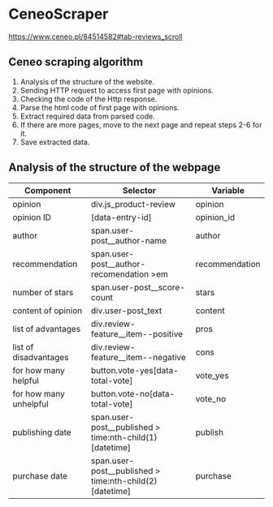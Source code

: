 # CeneoScraper
https://www.ceneo.pl/84514582#tab-reviews_scroll
## Ceneo scraping algorithm
1. Analysis of the structure of the website.
2. Sending HTTP request to access first page with opinions.
3. Checking the code of the Http response.
4. Parse the html code of first page with opinions.
5. Extract required data from parsed code.
6. If there are more pages, move to the next page and repeat steps 2-6 for it.
7. Save extracted data.

## Analysis of the structure of the webpage
|Component|Selector|Variable|
|---------|--------|--------|
|opinion | div.js_product-review |opinion|
|opinion ID |[data-entry-id]|opinion_id|
|author |span.user-post__author-name|author|
|recommendation |span.user-post__author-recomendation >em|recommendation|
|number of stars |span.user-post__score-count|stars|
|content of opinion |div.user-post_text|content|
|list of advantages |div.review-feature__item--positive|pros|
|list of disadvantages |div.review-feature__item--negative|cons|
|for how many helpful |button.vote-yes[data-total-vote]|vote_yes|
|for how many unhelpful |button.vote-no[data-total-vote]|vote_no|
|publishing date |span.user-post__published > time:nth-child(1)[datetime]|publish|
|purchase date |span.user-post__published > time:nth-child(2)[datetime]|purchase|

